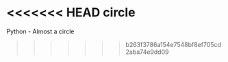 <<<<<<< HEAD
circle
=======
Python - Almost a circle

>>>>>>> b263f3786a154e7548bf8ef705cd2aba74e9dd09
